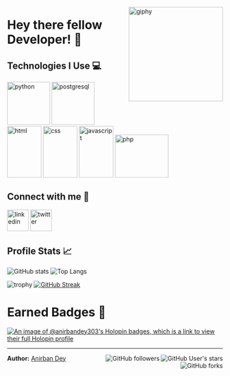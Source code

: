 <!--suppress HtmlDeprecatedAttribute -->
[<img align='right' src="https://media.giphy.com/media/M9gbBd9nbDrOTu1Mqx/giphy.gif" width="220" alt="giphy">](https://www.linkedin.com/in/anirbandey303/) 
 

# Hey there fellow Developer! 👋 #

## Technologies I Use 💻 ##

[<img src="https://cdn.iconscout.com/icon/free/png-256/python-3521655-2945099.png" alt="python" width="100">](https://docs.python.org/3/library/index.html) 
[<img src="https://seeklogo.com/images/P/postqresql-logo-AD0E066492-seeklogo.com.png" alt="postgresql" width="100">](https://www.postgresql.org/docs/) 
[<img src="https://seeklogo.com/images/H/html5-logo-EF92D240D7-seeklogo.com.png" alt="html" width="80" height="120">](https://developer.mozilla.org/en-US/) 
[<img src="https://seeklogo.com/images/C/css3-logo-8724075274-seeklogo.com.png" alt="css" width="80" height="120">](https://developer.mozilla.org/en-US/docs/Web/CSS) 
[<img src="https://seeklogo.com/images/J/javascript-logo-E967E87D74-seeklogo.com.png" alt="javascript" width="80" height="120">](https://javascript.info/document) 
[<img src="https://seeklogo.com/images/P/php-logo-ADE513E748-seeklogo.com.png" alt="php" width="125" height="100">](https://www.php.net/docs.php) 

## Connect with me 🤝 ##

<!-- [<img src="https://seeklogo.com/images/G/gmail-new-2020-logo-32DBE11BB4-seeklogo.com.png" alt="gmail" width="50">](mailto:voko.aleksey@gmail.com) -->
[<img src="https://seeklogo.com/images/L/linkedin-in-icon-logo-2E34704F04-seeklogo.com.png" alt="linkedin" width="50">](https://www.linkedin.com/in/anirbandey303/) 
[<img src="https://seeklogo.com/images/T/twitter-2012-positive-logo-916EDF1309-seeklogo.com.png" alt="twitter" width="50">](https://twitter.com/_anirbandey_) 

## Profile Stats 📈 ##

![GitHub stats](https://github-readme-stats.vercel.app/api?username=anirbandey303&theme=gotham&show_icons=true&count_private=true&hide_title=true&hide_border=true)
![Top Langs](https://github-readme-stats.vercel.app/api/top-langs/?username=anirbandey303&layout=default&theme=gotham&hide_border=true&card_width=355&langs_count=3)


![trophy](https://github-profile-trophy.vercel.app/?username=anirbandey303&theme=onestar&no-frame=true&column=3&row=2)
[![GitHub Streak](https://streak-stats.demolab.com/?user=anirbandey303&theme=gotham&hide_border=true)](https://git.io/streak-stats)


<!--
[<img alt="GitHub User's stars" src="https://img.shields.io/github/stars/anirbandey303?affiliations=OWNER%2CCOLLABORATOR%2CORGANIZATION_MEMBER&label=Total%20user%20stars%20in%20all%20repo&logoColor=red&style=social">](https://github.com/anirbandey303?tab=repositories&q=&type=&language=&sort=stargazers)
[<img alt="GitHub followers" src="https://img.shields.io/github/followers/anirbandey303?&logoColor=red&style=social">](https://github.com/anirbandey303?tab=followers)
[<img alt="GitHub forks" src="https://img.shields.io/github/forks/anirbandey303/A-Dynamic-E-Commerce-Website?logoColor=red&style=social">](https://github.com/anirbandey303/)
-->


# Earned Badges 🥇

[![An image of @anirbandey303's Holopin badges, which is a link to view their full Holopin profile](https://holopin.me/anirbandey303)](https://holopin.io/@anirbandey303)

------

__Author:__ [Anirban Dey](https://github.com/anirbandey303)
[<img align='right' alt="GitHub User's stars" src="https://img.shields.io/github/stars/anirbandey303?affiliations=OWNER%2CCOLLABORATOR%2CORGANIZATION_MEMBER&label=Total%20user%20stars%20in%20all%20repo&logoColor=red&style=social">](https://github.com/anirbandey303?tab=repositories&q=&type=&language=&sort=stargazers) 
[<img align='right' alt="GitHub followers" src="https://img.shields.io/github/followers/anirbandey303?&logoColor=red&style=social">](https://github.com/anirbandey303?tab=followers) 
[<img align='right' alt="GitHub forks" src="https://img.shields.io/github/forks/anirbandey303/A-Dynamic-E-Commerce-Website?logoColor=red&style=social">](https://github.com/anirbandey303/)

<!---
anirbandey303/anirbandey303 is a ✨ special ✨ repository because its `README.md` (this file) appears on your GitHub profile.
You can click the Preview link to take a look at your changes.
--->
